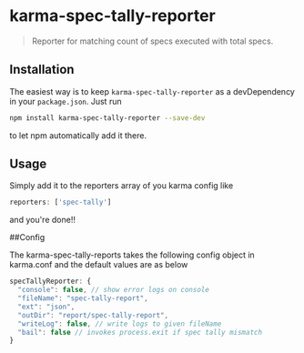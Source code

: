 # karma-spec-tally-reporter

> Reporter for matching count of specs executed with total specs.

## Installation

The easiest way is to keep `karma-spec-tally-reporter` as a devDependency in your `package.json`. Just run

```bash
npm install karma-spec-tally-reporter --save-dev
```

to let npm automatically add it there.

## Usage

Simply add it to the reporters array of you karma config like

```js
reporters: ['spec-tally']
```

and you're done!!

##Config

The karma-spec-tally-reports takes the following config object in karma.conf and the default values are as below

```js
specTallyReporter: {
  "console": false, // show error logs on console
  "fileName": "spec-tally-report",
  "ext": "json",
  "outDir": "report/spec-tally-report",
  "writeLog": false, // write logs to given fileName
  "bail": false // invokes process.exit if spec tally mismatch
}
```
